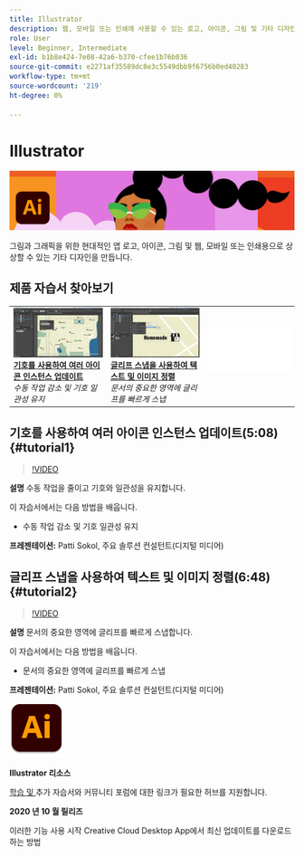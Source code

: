```yaml
---
title: Illustrator
description: 웹, 모바일 또는 인쇄에 사용할 수 있는 로고, 아이콘, 그림 및 기타 디자인 만들기
role: User
level: Beginner, Intermediate
exl-id: b1b8e424-7e08-42a6-b370-cfee1b76b036
source-git-commit: e2271af35589dc8e3c5549dbb9f6756b0ed40283
workflow-type: tm+mt
source-wordcount: '219'
ht-degree: 0%

---
```


# Illustrator

![자습서 영웅 이미지](../assets/Illustrator.jpg)

그림과 그래픽을 위한 현대적인 앱 로고, 아이콘, 그림 및 웹, 모바일 또는 인쇄용으로 상상할 수 있는 기타 디자인을 만듭니다.

## 제품 자습서 찾아보기

<table style="table-layout:fixed">
<tr>
 <td>
   <a href="illustrator.md#tutorial1">
      <img alt="기호를 사용하여 여러 아이콘 인스턴스 업데이트" src="../assets/Illustrator_symbols_sokol_thumbnail.jpg" />
   </a>
    <div>
   <a href="illustrator.md#tutorial1"><strong>기호를 사용하여 여러 아이콘 인스턴스 업데이트</strong></a>
    </div>
    <em>수동 작업 감소 및 기호 일관성 유지</em>
    <br>
  </td>
  <td>
    <a href="illustrator.md#tutorial2">
        <img alt="글리프 스냅을 사용하여 텍스트 및 이미지 정렬" src="../assets/illustrator_glyphAlign_sokol_thumbnail.jpg" />
    </a>
    <div>
    <a href="illustrator.md#tutorial2"><strong>글리프 스냅을 사용하여 텍스트 및 이미지 정렬</strong></a>
    </div>
    <em>문서의 중요한 영역에 글리프를 빠르게 스냅</em>
    <br>
  </td>
  <td>
    <img alt="스페이서" src="../assets/Whitespacer.png" />
    <div>
    <br>
  </td>
</tr>
</table>

## 기호를 사용하여 여러 아이콘 인스턴스 업데이트(5:08) {#tutorial1}

>[!VIDEO](https://video.tv.adobe.com/v/326816?hidetitle=true)

**설명**
수동 작업을 줄이고 기호와 일관성을 유지합니다.

이 자습서에서는 다음 방법을 배웁니다.
* 수동 작업 감소 및 기호 일관성 유지

**프레젠테이션:**
Patti Sokol, 주요 솔루션 컨설턴트(디지털 미디어)

## 글리프 스냅을 사용하여 텍스트 및 이미지 정렬(6:48) {#tutorial2}

>[!VIDEO](https://video.tv.adobe.com/v/326817?hidetitle=true)

**설명**
문서의 중요한 영역에 글리프를 빠르게 스냅합니다.

이 자습서에서는 다음 방법을 배웁니다.
* 문서의 중요한 영역에 글리프를 빠르게 스냅

**프레젠테이션:**
Patti Sokol, 주요 솔루션 컨설턴트(디지털 미디어)

![Illustrator 로고](../assets/ai_appicon_96.png)

**Illustrator 리소스**

[학습 및 ](https://helpx.adobe.com/support/illustrator.html) 추가 자습서와 커뮤니티 포럼에 대한 링크가 필요한 허브를 지원합니다.

**2020 년 10 월 릴리즈**

이러한 기능 사용 시작 Creative Cloud Desktop App에서 최신 업데이트를 다운로드하는 방법
